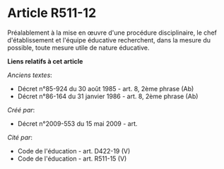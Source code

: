# Article R511-12

Préalablement à la mise en œuvre d'une procédure disciplinaire, le chef d'établissement et l'équipe éducative recherchent,
dans la mesure du possible, toute mesure utile de nature éducative.

**Liens relatifs à cet article**

_Anciens textes_:

  - Décret n°85-924 du 30 août 1985 - art. 8, 2ème phrase (Ab)
  - Décret n°86-164 du 31 janvier 1986 - art. 8, 2ème phrase (Ab)

_Créé par_:

  - Décret n°2009-553 du 15 mai 2009 - art.

_Cité par_:

  - Code de l'éducation - art. D422-19 (V)
  - Code de l'éducation - art. R511-15 (V)
